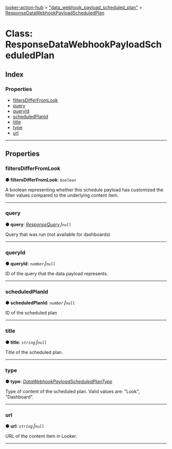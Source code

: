 [looker-action-hub](../README.md) > ["data_webhook_payload_scheduled_plan"](../modules/_data_webhook_payload_scheduled_plan_.md) > [ResponseDataWebhookPayloadScheduledPlan](../classes/_data_webhook_payload_scheduled_plan_.responsedatawebhookpayloadscheduledplan.md)



# Class: ResponseDataWebhookPayloadScheduledPlan

## Index

### Properties

* [filtersDifferFromLook](_data_webhook_payload_scheduled_plan_.responsedatawebhookpayloadscheduledplan.md#filtersdifferfromlook)
* [query](_data_webhook_payload_scheduled_plan_.responsedatawebhookpayloadscheduledplan.md#query)
* [queryId](_data_webhook_payload_scheduled_plan_.responsedatawebhookpayloadscheduledplan.md#queryid)
* [scheduledPlanId](_data_webhook_payload_scheduled_plan_.responsedatawebhookpayloadscheduledplan.md#scheduledplanid)
* [title](_data_webhook_payload_scheduled_plan_.responsedatawebhookpayloadscheduledplan.md#title)
* [type](_data_webhook_payload_scheduled_plan_.responsedatawebhookpayloadscheduledplan.md#type)
* [url](_data_webhook_payload_scheduled_plan_.responsedatawebhookpayloadscheduledplan.md#url)



---
## Properties
<a id="filtersdifferfromlook"></a>

###  filtersDifferFromLook

**●  filtersDifferFromLook**:  *`boolean`* 




A boolean representing whether this schedule payload has customized the filter values compared to the underlying content item.




___

<a id="query"></a>

###  query

**●  query**:  *[ResponseQuery](_query_.responsequery.md)⎮`null`* 




Query that was run (not available for dashboards)




___

<a id="queryid"></a>

###  queryId

**●  queryId**:  *`number`⎮`null`* 




ID of the query that the data payload represents.




___

<a id="scheduledplanid"></a>

###  scheduledPlanId

**●  scheduledPlanId**:  *`number`⎮`null`* 




ID of the scheduled plan




___

<a id="title"></a>

###  title

**●  title**:  *`string`⎮`null`* 




Title of the scheduled plan.




___

<a id="type"></a>

###  type

**●  type**:  *[DataWebhookPayloadScheduledPlanType](../enums/_data_webhook_payload_scheduled_plan_.datawebhookpayloadscheduledplantype.md)* 




Type of content of the scheduled plan. Valid values are: "Look", "Dashboard".




___

<a id="url"></a>

###  url

**●  url**:  *`string`⎮`null`* 




URL of the content item in Looker.




___


